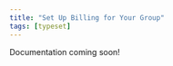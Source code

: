 ```yaml
---
title: "Set Up Billing for Your Group"
tags: [typeset]
---
```

 
<html><body><section data-type="chapter" class="hsecchapter" data-hederis-type="hsecchapter" id="group-billing" data-pi-attrs="id: group-billing; data-tags: typeset;" role="doc-chapter" data-tags="typeset" data-author-name=" " data-book-title=" " title="Set Up Billing for Your Group"><p class="hblkp" data-hederis-type="hblkp" id="pjteoknJR">Documentation coming soon!</p></section></body></html>
